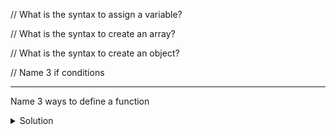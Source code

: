 // What is the syntax to assign a variable?

// What is the syntax to create an array?

// What is the syntax to create an object?

// Name 3 if conditions

- - -

Name 3 ways to define a function

<details>
  <summary>Solution</summary>
  ```
  const, let, or var
  
  ```
  
</details>
  
 - - -

// Name 5 ways to create loops

// What is the appropriate syntax to create if conditions?

// What is the appropriate synxtax to define a function?

// What is the appropriate syntax to create loops?

// What are 10 commonly used string methods?

// What are 10 commonly used array methods?

// How do you traverse the DOM without specificity?

// How do you traverse the DOM with specificity?

// Show me one way to use timeInterval method?

// How do you store data from variables into the local storage?

// How do you see stored data in the browser, for example CHROME?

// How do you get data from local storage to appear on the HTML Doc?

// What does preventDefault() do?

// What are some usecases to use preventDefault()?

// Why is console.log() important?
- - -
To add add one event listener with the same function to multiple elements
<details>
  <summary>Solution</summary>
    
```
document.addEventListener("click"), function(event) {
    if (event.target.matches("element-class-name")) {
        *do something*
    }
 }
 ```
    
 </details>
 
 - - -
 
//In javascript, to set a CSS class to newly created item:

//use "yourVariable".className = "css-class-name"

// remove() deletes each element

//while loops already exist within functions(will keep running until if condition breaks)

- - -
 
 How do you reverse a string in-line, given the elements of the string are in an array? ex: ["h", "e", "l", "l", "o"]
 
 <details>
  <summary>Solution 1(Marcus) Time Complexity: O(N)</summary>
  
  ```
  function reverseString(string) {
    //Creates an empty string for temporary use.
    var tempString = "";
    //Converts the original array to a string value 's'.
    s = string.join("");
    //For each element in the string 's', adds the last element of string 's'
    //to the first available position in 'tempString'.
    //We start with 'y = s.length' and want to reduce 'y' for the purpose of
    //iterating through each element, as the length is ever decreasing.
    //If you tried to start with 'y = 0' and increase 'y' each iteration,
    //You would not concat a certain amount of elements in the string, as the
    //value of 'y' and 's.length' approach.
    for (let y = s.length; y > 0; y--) { 
        tempString = tempString.concat(s.charAt(y - 1));
        //Removes the last item from the string 's' to not repeat letters.
        s = s.slice(0, y - 1);
    }
    //Reassign the 's' string to tempString.
    s = tempString;
    //Reassign the 'string' to 's.split("")', which creates a new array, separating
    //each element.
    string = s.split("");
}
```
</details>

 <details>
   
  <summary>Solution 2(Google) Time Complexity: O(1)</summary>
  
 
```
function reverseString(string) {
    string = string.reverse()
}
```
</details>

- - -
  
Given an array of integers nums and an integer target, return indices of the two numbers such that they add up to target.
 <details>
  <summary>Solution 1(Google) Time Complexity: O(N^2) </summary>
  
  
```
var twoSum = function(nums, target) {
    for (var x = 0; x < nums.length; x ++) {
        for (var y = x+1; y < nums.length; y++) {
        if(nums[x] + nums[y] == target) {
            var sum = [x,y];
            return sum;
        }
      }
   }
};
```
</details>
  
<details>
  <summary>Solution 2: Marcus Time Complexity: O(N)</summary>
  
  ```
//Two sum function.
var twoSum = function(nums, target) {
    //Iterates over the length of the array.
    for (var x = 0; x < nums.length; x++) {
        //Assign a variable 'match' to the difference between the target 
        //and the 'x' index in the array.
        var match = target - nums[x];
        //Assign a variable 'index' to the 'match' variable's index value,
        //after the first 'x' index.
        //This is done to avoid assigning the index to the 'x' index
        //in the case that the target is a double of the 'x' index.
        //The value of 'index' is assigned '-1' if the 'match' value 
        //does not exist within the array. 
        var index = nums.indexOf(match, x+1);
        //Checks for an existing 'match' via 'index' check.
        if (index != -1) {
            //If a 'match' is found('index' does not equal '-1'):
            //Assign an array 'newList' to the values of the index
            // of 'x' and 'index'.
            var newList = [nums.indexOf(nums[x]), index];
            //Returns the newList containing the correct indices.
            return newList;
        }
        //The 'x' index increases if the 'x' index value itself is not
        //one of the available matching values.
    }
};

      
//Example:
numbers = [6,-18,7,9];
target = -9;
twoSum(numbers, target); //Expected output: [1,3]     
```
</details>
